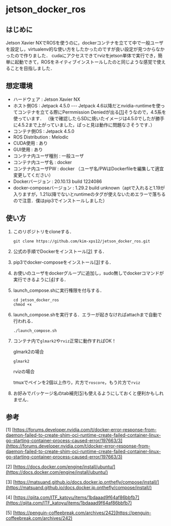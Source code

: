 # jetson_docker_ros

## はじめに
Jetson Xavier NXでROSを使うのに，dockerコンテナを立てて中で一般ユーザを設定し，virtualenv的な使い方をしたかったのですが良い設定が見つからなかったので作りました．
cudaにアクセスできてrvizをjetson単体で実行でき，簡単に起動できて，ROSをネイティブインストールしたのと同じような感覚で使えることを目指しました．


## 想定環境
- ハードウェア : Jetson Xavier NX
- ホスト側OS : Jetpack 4.5.0 --- Jetpack 4.6以降だとnvidia-runtimeを使ってコンテナを立てる際にPermmission Deniedが出る[[1]](https://forums.developer.nvidia.com/t/docker-error-response-from-daemon-failed-to-create-shim-oci-runtime-create-failed-container-linux-go-starting-container-process-caused-error/197663/3)そうなので，4.5系を使っています．
（後で確認したらSDに焼いたイメージは4.5.0でしたが勝手に4.5.2まで上がっていました，ぱっと見は動作に問題なさそうです．）
- コンテナ側OS : Jetpack 4.5.0
- ROS Distribution : Melodic
- CUDA使用 : あり
- GUI使用 : あり
- コンテナ内ユーザ種別 : 一般ユーザ
- コンテナ内ユーザ名 : docker
- コンテナ内ユーザPW : docker （ユーザ名/PWはDockerfileを編集して適宜変更してください）
- Dockerバージョン : 20.10.13 build 1224086
- docker-composeバージョン : 1.29.2 build unknown（aptで入れると1.19が入りますが，1.21以降でないとruntimeのタグが使えないためエラーで落ちるので注意．僕はpip3でインストールしました）

## 使い方
1. このリポジトリをcloneする．
   
   ```
   git clone https://github.com/kim-xps12/jetson_docker_ros.git
   ```

2. 公式の手順でDockerをインストール[[2]](https://docs.docker.com/engine/install/ubuntu/) する．
3. pip3でdocker-composeをインストール[[3]](https://matsuand.github.io/docs.docker.jp.onthefly/compose/install/)する．
4. お使いのユーザをdockerグループに追加し，sudo無しでdockerコマンドが実行できるように[[4]](https://qiita.com/ITF_katoyu/items/1bdaaad9f64af86bbfb7)する．
5. launch_compose.shに実行権限を付与する．

   ```
   cd jetson_docker_ros
   chmod +x
   ```
   
7. launch_compose.shを実行する．エラーが起きなければattachまで自動で行われる．
   ```
   ./launch_compose.sh
   ```

9. コンテナ内で`glmark2`や`rviz`正常に動作すればOK！

   glmark2の場合
   ```
   glmark2
   ```
   
   rvizの場合
   
   tmuxでペインを2個以上作り，片方で`roscore`，もう片方で`rviz`

1. お好みでパッケージ名のtab補完[[5]](https://penguin-coffeebreak.com/archives/242)も使えるようにしておくと便利かもしれません．

## 参考
[1] [https://forums.developer.nvidia.com/t/docker-error-response-from-daemon-failed-to-create-shim-oci-runtime-create-failed-container-linux-go-starting-container-process-caused-error/197663/3](https://forums.developer.nvidia.com/t/docker-error-response-from-daemon-failed-to-create-shim-oci-runtime-create-failed-container-linux-go-starting-container-process-caused-error/197663/3)

[2] [https://docs.docker.com/engine/install/ubuntu/](https://docs.docker.com/engine/install/ubuntu/)

[3] [https://matsuand.github.io/docs.docker.jp.onthefly/compose/install/](https://matsuand.github.io/docs.docker.jp.onthefly/compose/install/)

[4] [https://qiita.com/ITF_katoyu/items/1bdaaad9f64af86bbfb7](https://qiita.com/ITF_katoyu/items/1bdaaad9f64af86bbfb7)

[5] [https://penguin-coffeebreak.com/archives/242](https://penguin-coffeebreak.com/archives/242)
